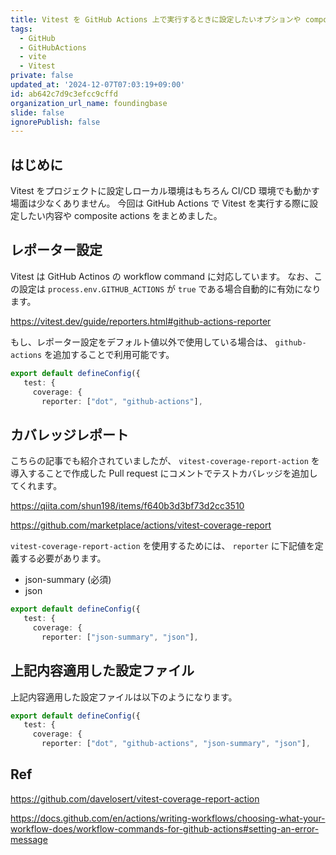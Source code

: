 ```yaml
---
title: Vitest を GitHub Actions 上で実行するときに設定したいオプションや composite action - カバレッジレポート編
tags:
  - GitHub
  - GitHubActions
  - vite
  - Vitest
private: false
updated_at: '2024-12-07T07:03:19+09:00'
id: ab642c7d9c3efcc9cffd
organization_url_name: foundingbase
slide: false
ignorePublish: false
---
```


## はじめに

Vitest をプロジェクトに設定しローカル環境はもちろん CI/CD 環境でも動かす場面は少なくありません。
今回は GitHub Actions で Vitest を実行する際に設定したい内容や composite actions をまとめました。

## レポーター設定

Vitest は GitHub Actinos の workflow command に対応しています。
なお、この設定は `process.env.GITHUB_ACTIONS` が `true` である場合自動的に有効になります。

https://vitest.dev/guide/reporters.html#github-actions-reporter

もし、レポーター設定をデフォルト値以外で使用している場合は、 `github-actions` を追加することで利用可能です。

```ts:vite.config.ts
export default defineConfig({
   test: {
     coverage: {
       reporter: ["dot", "github-actions"],
```

## カバレッジレポート

こちらの記事でも紹介されていましたが、 `vitest-coverage-report-action` を導入することで作成した Pull request にコメントでテストカバレッジを追加してくれます。

https://qiita.com/shun198/items/f640b3d3bf73d2cc3510

https://github.com/marketplace/actions/vitest-coverage-report

`vitest-coverage-report-action` を使用するためには、 `reporter` に下記値を定義する必要があります。

- json-summary (必須)
- json

```ts:vite.config.ts
export default defineConfig({
   test: {
     coverage: {
       reporter: ["json-summary", "json"],
```

## 上記内容適用した設定ファイル

上記内容適用した設定ファイルは以下のようになります。

```ts:vite.config.ts
export default defineConfig({
   test: {
     coverage: {
       reporter: ["dot", "github-actions", "json-summary", "json"],
```

## Ref

https://github.com/davelosert/vitest-coverage-report-action

https://docs.github.com/en/actions/writing-workflows/choosing-what-your-workflow-does/workflow-commands-for-github-actions#setting-an-error-message
